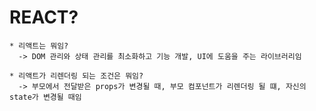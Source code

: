 REACT?
=============

    * 리액트는 뭐임?
      -> DOM 관리와 상태 관리를 최소화하고 기능 개발, UI에 도움을 주는 라이브러리임

    * 리액트가 리렌더링 되는 조건은 뭐임?
      -> 부모에서 전달받은 props가 변경될 때, 부모 컴포넌트가 리렌더링 될 떄, 자신의 state가 변경될 때임